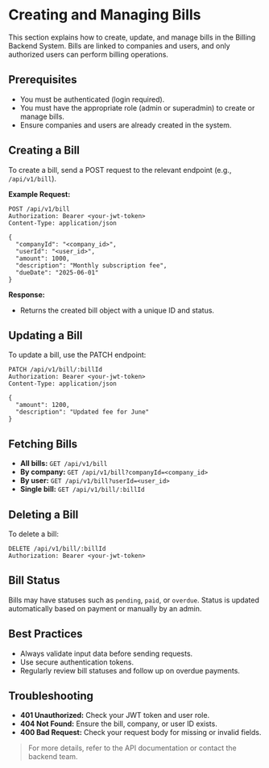 # Creating and Managing Bills

This section explains how to create, update, and manage bills in the Billing Backend System. Bills are linked to companies and users, and only authorized users can perform billing operations.

## Prerequisites
- You must be authenticated (login required).
- You must have the appropriate role (admin or superadmin) to create or manage bills.
- Ensure companies and users are already created in the system.

## Creating a Bill
To create a bill, send a POST request to the relevant endpoint (e.g., `/api/v1/bill`).

**Example Request:**
```http
POST /api/v1/bill
Authorization: Bearer <your-jwt-token>
Content-Type: application/json

{
  "companyId": "<company_id>",
  "userId": "<user_id>",
  "amount": 1000,
  "description": "Monthly subscription fee",
  "dueDate": "2025-06-01"
}
```

**Response:**
- Returns the created bill object with a unique ID and status.

## Updating a Bill
To update a bill, use the PATCH endpoint:
```http
PATCH /api/v1/bill/:billId
Authorization: Bearer <your-jwt-token>
Content-Type: application/json

{
  "amount": 1200,
  "description": "Updated fee for June"
}
```

## Fetching Bills
- **All bills:** `GET /api/v1/bill`
- **By company:** `GET /api/v1/bill?companyId=<company_id>`
- **By user:** `GET /api/v1/bill?userId=<user_id>`
- **Single bill:** `GET /api/v1/bill/:billId`

## Deleting a Bill
To delete a bill:
```http
DELETE /api/v1/bill/:billId
Authorization: Bearer <your-jwt-token>
```

## Bill Status
Bills may have statuses such as `pending`, `paid`, or `overdue`. Status is updated automatically based on payment or manually by an admin.

## Best Practices
- Always validate input data before sending requests.
- Use secure authentication tokens.
- Regularly review bill statuses and follow up on overdue payments.

## Troubleshooting
- **401 Unauthorized:** Check your JWT token and user role.
- **404 Not Found:** Ensure the bill, company, or user ID exists.
- **400 Bad Request:** Check your request body for missing or invalid fields.

> For more details, refer to the API documentation or contact the backend team.
